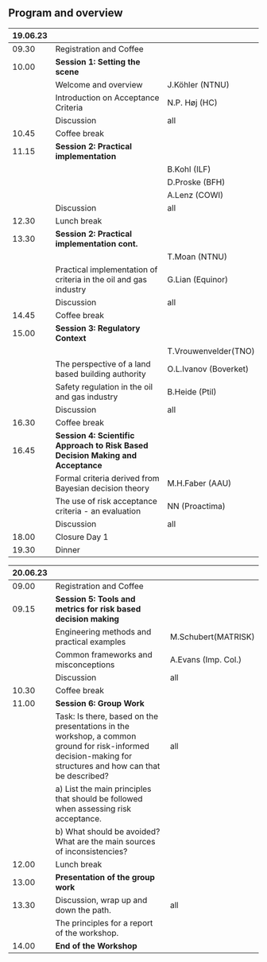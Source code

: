 ## Program and overview

| **19.06.23** |                                                                                   |                       |
|--------------------|----------------------------------------------------------------------------------------------|-----------------------|
| 09.30              | Registration and Coffee                                                                      |                       |
| 10.00              |**Session 1: Setting the scene**                                                        |                       |
|                    | Welcome and overview                                                                         | J.Köhler (NTNU)       |
|                    | Introduction on Acceptance Criteria                                                          | N.P. Høj (HC)         |
|                    | Discussion                                                                                   | all                   |
| 10.45              | Coffee break                                                                                 |                       |
| 11.15              |**Session 2: Practical implementation**                                                 |                       |
|                    | [](./Kohl.md)                                                 | B.Kohl (ILF)          |
|                    | [](./Proske.md)               | D.Proske (BFH)        |
|                    | [](./Lenz.md)                                                                                 | A.Lenz (COWI)         |
|                    | Discussion                                                                                   | all                   |
| 12.30              | Lunch break                                                                                  |                       |
| 13.30              |**Session 2: Practical implementation cont.**                                           |                       |
|                    | [](./Moan.md)  | T.Moan (NTNU)         |
|                    | Practical implementation of criteria in the oil and gas industry                             | G.Lian (Equinor)      |
|                    | Discussion                                                                                   | all                   |
| 14.45              | Coffee break                                                                                 |                       |
| 15.00              |**Session 3: Regulatory Context**                                                       |                       |
|                    | [](./Ton.md)                                                     | T.Vrouwenvelder(TNO)  |
|                    | The perspective of a land based building authority                                           | O.L.Ivanov (Boverket) |
|                    | Safety regulation in the oil and gas industry                                                | B.Heide (Ptil)        |
|                    | Discussion                                                                                   | all                   |
| 16.30              | Coffee break                                                                                 |                       |
| 16.45              |**Session 4: Scientific Approach to Risk Based Decision Making and Acceptance**         |                       |
|                    | Formal criteria derived from Bayesian decision theory                                        | M.H.Faber (AAU)       |
|                    | The use of risk acceptance criteria - an evaluation                                          | NN (Proactima)        |
|                    | Discussion                                                                                   | all                   |
| 18.00              | Closure Day 1                                                                                |                       |
| 19.30              | Dinner                                                                                       |                       |


| **20.06.23** |                                                                                                                                                |                     |
|--------------------|-------------------------------------------------------------------------------------------------------------------------------------------------------------|---------------------|
| 09.00              | Registration and Coffee                                                                                                                                     |                     |
| 09.15              | **Session 5: Tools and metrics for risk based decision making**                                                                                        |                     |
|                    | Engineering methods and practical examples                                                                                                                  | M.Schubert(MATRISK) |
|                    | Common frameworks and misconceptions                                                                                                                        | A.Evans (Imp. Col.) |
|                    | Discussion                                                                                                                                                  | all                 |
| 10.30              | Coffee break                                                                                                                                                |                     |
| 11.00              | **Session 6: Group Work**                                                                                                                              |                     |
|                    | Task: Is there, based on the presentations in the workshop, a common ground for risk-informed decision-making for structures and how can that be described? | all                 |
|                    | a) List the main principles that should be followed when assessing risk acceptance.                                                                         |                     |
|                    | b)	What should be avoided? What are the main sources of inconsistencies?                                                                                    |                     |
| 12.00              | Lunch break                                                                                                                                                 |                     |
| 13.00              | **Presentation of the group work**                                                                                                                     |                     |
| 13.30              | Discussion, wrap up and down the path.                                                                                                                      | all                 |
|                    | The principles for a report of the workshop.                                                                                                                |                     |
| 14.00              | **End of the Workshop**                                                                                                                                |                     |
